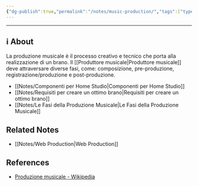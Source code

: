 ```yaml
---
{"dg-publish":true,"permalink":"/notes/music-production/","tags":["type/dashboard/MOC"]}
---
```



---
## ℹ About

La produzione musicale è il processo creativo e tecnico che porta alla realizzazione di un brano. Il [[Produttore musicale\|Produttore musicale]] deve attraversare diverse fasi, come: composizione, pre-produzione, registrazione/produzione e post-produzione.

- [[Notes/Componenti per Home Studio\|Componenti per Home Studio]]
- [[Notes/Requisiti per creare un ottimo brano\|Requisiti per creare un ottimo brano]]
- [[Notes/Le Fasi della Produzione Musicale\|Le Fasi della Produzione Musicale]]

## Related Notes

- [[Notes/Web Production\|Web Production]]


## References

- [Produzione musicale - Wikipedia](https://it.wikipedia.org/wiki/Produzione_musicale)







